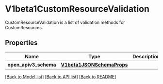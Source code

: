 # V1beta1CustomResourceValidation

CustomResourceValidation is a list of validation methods for CustomResources.

## Properties
Name | Type | Description | Notes
------------ | ------------- | ------------- | -------------
**open_apiv3_schema** | [**V1beta1JSONSchemaProps**](V1beta1JSONSchemaProps.md) |  | [optional] 

[[Back to Model list]](../README.md#documentation-for-models) [[Back to API list]](../README.md#documentation-for-api-endpoints) [[Back to README]](../README.md)



